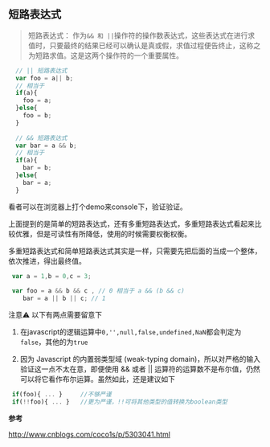## 短路表达式

> 短路表达式： 作为`&& 和 ||`操作符的操作数表达式，这些表达式在进行求值时，只要最终的结果已经可以确认是真或假，求值过程便告终止，这称之为短路求值。这是这两个操作符的一个重要属性。

```javascript
  // || 短路表达式
  var foo = a|| b;
  // 相当于
  if(a){
    foo = a;
  }else{
    foo = b;
  }
  
  // && 短路表达式
  var bar = a && b;
  // 相当于
  if(a){
    bar = b;
  }else{
    bar = a;
  }
```

看者可以在浏览器上打个demo来console下，验证验证。

上面提到的是简单的短路表达式，还有多重短路表达式，多重短路表达式看起来比较优雅，但是可读性有所降低，使用的时候需要权衡权衡。

多重短路表达式和简单短路表达式其实是一样，只需要先把后面的当成一个整体，依次推进，得出最终值。

```javascript
 var a = 1,b = 0,c = 3;
 
 var foo = a && b && c , // 0 相当于 a && (b && c)
    bar = a || b || c; // 1
```

注意⚠️ 以下有两点需要留意下

1. 在javascript的逻辑运算中`0,'',null,false,undefined,NaN`都会判定为`false`，其他的为`true`

2. 因为 Javascript 的内置弱类型域 (weak-typing domain)，所以对严格的输入验证这一点不太在意，即便使用 && 或者 || 运算符的运算数不是布尔值，仍然可以将它看作布尔运算。虽然如此，还是建议如下
```javascript
 if(foo){ ... }     //不够严谨
 if(!!foo){ ... }   //更为严谨，!!可将其他类型的值转换为boolean类型
```

**参考**

http://www.cnblogs.com/coco1s/p/5303041.html
